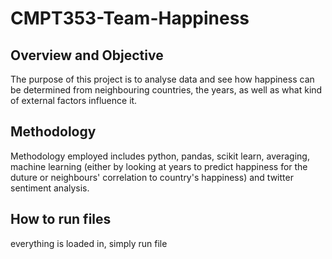 # CMPT353-Team-Happiness

## Overview and Objective
The purpose of this project is to analyse data and see how happiness can be determined from neighbouring countries, the years, as well as what kind of external factors influence it. 

## Methodology
Methodology employed includes python, pandas, scikit learn, averaging, machine learning (either by looking at years to predict happiness for the duture or neighbours' correlation to country's happiness) and twitter sentiment analysis.

## How to run files
everything is loaded in, simply run file
